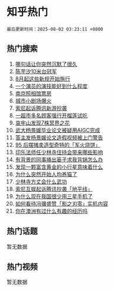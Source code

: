 # 知乎热门

`最后更新时间：2025-08-02 03:23:11 +0800`

## 热门搜索

1. [哪句话让你突然沉默了很久](https://www.zhihu.com/search?q=%E5%93%AA%E5%8F%A5%E8%AF%9D%E8%AE%A9%E4%BD%A0%E7%AA%81%E7%84%B6%E6%B2%89%E9%BB%98%E4%BA%86%E5%BE%88%E4%B9%85)
1. [陈芋汐10米台冠军](https://www.zhihu.com/search?q=%E9%99%88%E8%8A%8B%E6%B1%9010%E7%B1%B3%E5%8F%B0%E5%86%A0%E5%86%9B)
1. [8月起这些新规开始施行](https://www.zhihu.com/search?q=8%E6%9C%88%E8%B5%B7%E8%BF%99%E4%BA%9B%E6%96%B0%E8%A7%84%E5%BC%80%E5%A7%8B%E6%96%BD%E8%A1%8C)
1. [一个演员的演技能好到什么程度](https://www.zhihu.com/search?q=%E4%B8%80%E4%B8%AA%E6%BC%94%E5%91%98%E7%9A%84%E6%BC%94%E6%8A%80%E8%83%BD%E5%A5%BD%E5%88%B0%E4%BB%80%E4%B9%88%E7%A8%8B%E5%BA%A6)
1. [南京照相馆票房](https://www.zhihu.com/search?q=%E5%8D%97%E4%BA%AC%E7%85%A7%E7%9B%B8%E9%A6%86%E7%A5%A8%E6%88%BF)
1. [城市小剧场爆火](https://www.zhihu.com/search?q=%E5%9F%8E%E5%B8%82%E5%B0%8F%E5%89%A7%E5%9C%BA%E7%88%86%E7%81%AB)
1. [索尼起诉腾讯新游抄袭](https://www.zhihu.com/search?q=%E7%B4%A2%E5%B0%BC%E8%B5%B7%E8%AF%89%E8%85%BE%E8%AE%AF%E6%96%B0%E6%B8%B8%E6%8A%84%E8%A2%AD)
1. [一超市多名顾客强行开榴莲试吃](https://www.zhihu.com/search?q=%E4%B8%80%E8%B6%85%E5%B8%82%E5%A4%9A%E5%90%8D%E9%A1%BE%E5%AE%A2%E5%BC%BA%E8%A1%8C%E5%BC%80%E6%A6%B4%E8%8E%B2%E8%AF%95%E5%90%83)
1. [哀牢山发现7株冥界之花](https://www.zhihu.com/search?q=%E5%93%80%E7%89%A2%E5%B1%B1%E5%8F%91%E7%8E%B07%E6%A0%AA%E5%86%A5%E7%95%8C%E4%B9%8B%E8%8A%B1)
1. [武大杨景媛毕业论文被疑用AIGC完成](https://www.zhihu.com/search?q=%E6%AD%A6%E5%A4%A7%E6%9D%A8%E6%99%AF%E5%AA%9B%E6%AF%95%E4%B8%9A%E8%AE%BA%E6%96%87%E8%A2%AB%E7%96%91%E7%94%A8AIGC%E5%AE%8C%E6%88%90)
1. [答主发杨景媛论文造假视频被上门警告](https://www.zhihu.com/search?q=%E7%AD%94%E4%B8%BB%E5%8F%91%E6%9D%A8%E6%99%AF%E5%AA%9B%E8%AE%BA%E6%96%87%E9%80%A0%E5%81%87%E8%A7%86%E9%A2%91%E8%A2%AB%E4%B8%8A%E9%97%A8%E8%AD%A6%E5%91%8A)
1. [95 后摆摊卖造型奇特的「军火烧饼」](https://www.zhihu.com/search?q=95%20%E5%90%8E%E6%91%86%E6%91%8A%E5%8D%96%E9%80%A0%E5%9E%8B%E5%A5%87%E7%89%B9%E7%9A%84%E3%80%8C%E5%86%9B%E7%81%AB%E7%83%A7%E9%A5%BC%E3%80%8D)
1. [印乐法师任少林寺住持会带来哪些影响](https://www.zhihu.com/search?q=%E5%8D%B0%E4%B9%90%E6%B3%95%E5%B8%88%E4%BB%BB%E5%B0%91%E6%9E%97%E5%AF%BA%E4%BD%8F%E6%8C%81%E4%BC%9A%E5%B8%A6%E6%9D%A5%E5%93%AA%E4%BA%9B%E5%BD%B1%E5%93%8D)
1. [有背景的同事捅出篓子求我背锅怎么办](https://www.zhihu.com/search?q=%E6%9C%89%E8%83%8C%E6%99%AF%E7%9A%84%E5%90%8C%E4%BA%8B%E6%8D%85%E5%87%BA%E7%AF%93%E5%AD%90%E6%B1%82%E6%88%91%E8%83%8C%E9%94%85%E6%80%8E%E4%B9%88%E5%8A%9E)
1. [发现一颗富含黄金的小行星意味着什么](https://www.zhihu.com/search?q=%E5%8F%91%E7%8E%B0%E4%B8%80%E9%A2%97%E5%AF%8C%E5%90%AB%E9%BB%84%E9%87%91%E7%9A%84%E5%B0%8F%E8%A1%8C%E6%98%9F%E6%84%8F%E5%91%B3%E7%9D%80%E4%BB%80%E4%B9%88)
1. [为什么突然开始人均养猫了](https://www.zhihu.com/search?q=%E4%B8%BA%E4%BB%80%E4%B9%88%E7%AA%81%E7%84%B6%E5%BC%80%E5%A7%8B%E4%BA%BA%E5%9D%87%E5%85%BB%E7%8C%AB%E4%BA%86)
1. [少林寺方丈会什么武功](https://www.zhihu.com/search?q=%E5%B0%91%E6%9E%97%E5%AF%BA%E6%96%B9%E4%B8%88%E4%BC%9A%E4%BB%80%E4%B9%88%E6%AD%A6%E5%8A%9F)
1. [索尼互娱起诉腾讯抄袭「地平线」](https://www.zhihu.com/search?q=%E7%B4%A2%E5%B0%BC%E4%BA%92%E5%A8%B1%E8%B5%B7%E8%AF%89%E8%85%BE%E8%AE%AF%E6%8A%84%E8%A2%AD%E3%80%8C%E5%9C%B0%E5%B9%B3%E7%BA%BF%E3%80%8D)
1. [为什么现在我国很少用三星手机了](https://www.zhihu.com/search?q=%E4%B8%BA%E4%BB%80%E4%B9%88%E7%8E%B0%E5%9C%A8%E6%88%91%E5%9B%BD%E5%BE%88%E5%B0%91%E7%94%A8%E4%B8%89%E6%98%9F%E6%89%8B%E6%9C%BA%E4%BA%86)
1. [如何看待冯骥盛赞「影之刃零」实机内容](https://www.zhihu.com/search?q=%E5%A6%82%E4%BD%95%E7%9C%8B%E5%BE%85%E5%86%AF%E9%AA%A5%E7%9B%9B%E8%B5%9E%E3%80%8C%E5%BD%B1%E4%B9%8B%E5%88%83%E9%9B%B6%E3%80%8D%E5%AE%9E%E6%9C%BA%E5%86%85%E5%AE%B9)
1. [你在澳洲有过什么有趣的经历吗](https://www.zhihu.com/search?q=%E4%BD%A0%E5%9C%A8%E6%BE%B3%E6%B4%B2%E6%9C%89%E8%BF%87%E4%BB%80%E4%B9%88%E6%9C%89%E8%B6%A3%E7%9A%84%E7%BB%8F%E5%8E%86%E5%90%97)

## 热门话题

暂无数据

## 热门视频

暂无数据